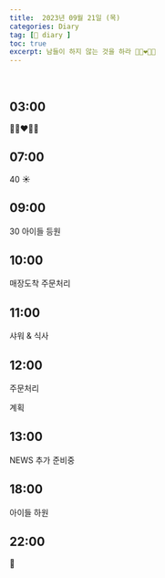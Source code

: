 ```yaml
---
title:  2023년 09월 21일 (목)
categories: Diary
tag: [📒 diary ]
toc: true
excerpt: 남들이 하지 않는 것을 하라 👩🏻‍❤️‍👨🏻 
---
```

​
## 03:00

👩🏻‍❤️‍👨🏻

## 07:00

40 ☀️

## 09:00

30 아이들 등원

## 10:00

매장도착 주문처리

## 11:00

샤워 & 식사

## 12:00

주문처리

계획

## 13:00

NEWS 추가 준비중

## 18:00

아이들 하원

## 22:00

🌙

<br><br><br>